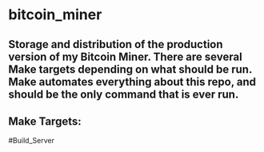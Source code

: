 # bitcoin_miner
## Storage and distribution of the production version of my Bitcoin Miner. There are several Make targets depending on what should be run. Make automates everything about this repo, and should be the only command that is ever run.

## Make Targets:
#Build_Server
